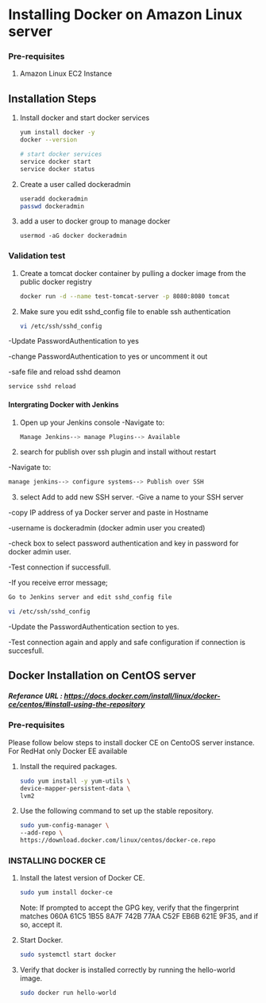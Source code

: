 # Installing Docker on Amazon Linux server

### Pre-requisites
1. Amazon Linux EC2 Instance

## Installation Steps

1. Install docker and start docker services
   ```sh 
   yum install docker -y
   docker --version 
   
   # start docker services
   service docker start
   service docker status
   ```
2. Create a user called dockeradmin
   ```sh
   useradd dockeradmin
   passwd dockeradmin
   ```
3. add a user to docker group to manage docker 
   ```
   usermod -aG docker dockeradmin
   ```
### Validation test
1. Create a tomcat docker container by pulling a docker image from the public docker registry
   ```sh
   docker run -d --name test-tomcat-server -p 8080:8080 tomcat
   ```
   
2. Make sure you edit sshd_config file to enable ssh authentication
   ```sh
   vi /etc/ssh/sshd_config
   ```

-Update PasswordAuthentication to yes

-change PasswordAuthentication to yes or uncomment it out

-safe file and reload sshd deamon
   ```sh
   service sshd reload
   ```


#### Intergrating Docker with Jenkins
1. Open up your Jenkins console
-Navigate to:

   ```sh
   Manage Jenkins--> manage Plugins--> Available
   ```


2. search for publish over ssh plugin and install without restart

-Navigate to:

   ```sh
   manage jenkins--> configure systems--> Publish over SSH
   ```

3. select Add to add new SSH server.
-Give a name to your SSH server

-copy IP address of ya Docker server and paste in Hostname

-username is dockeradmin (docker admin user you created)

-check box to select password authentication and key in password for docker admin user.

-Test connection if successfull.

-If you receive error message;

   ```sh
   Go to Jenkins server and edit sshd_config file
   
   vi /etc/ssh/sshd_config
   ```
-Update the PasswordAuthentication section to yes.

-Test connection again and apply and safe configuration if connection is succesfull.



## Docker Installation on CentOS server
##### Referance URL : https://docs.docker.com/install/linux/docker-ce/centos/#install-using-the-repository
### Pre-requisites

Please follow below steps to install docker CE on CentoOS server instance. For RedHat only Docker EE available 

1. Install the required packages.

   ```sh 
   sudo yum install -y yum-utils \
   device-mapper-persistent-data \
   lvm2
   ```
  
1. Use the following command to set up the stable repository.
 
   ```sh 
   sudo yum-config-manager \
   --add-repo \
   https://download.docker.com/linux/centos/docker-ce.repo
   ```

### INSTALLING DOCKER CE

1. Install the latest version of Docker CE.
   ```sh 
   sudo yum install docker-ce
   ```

   Note: If prompted to accept the GPG key, verify that the fingerprint matches 
060A 61C5 1B55 8A7F 742B 77AA C52F EB6B 621E 9F35, and if so, accept it.

1. Start Docker.
   ```sh 
   sudo systemctl start docker
   ```

1. Verify that docker is installed correctly by running the hello-world image.
   ```sh
   sudo docker run hello-world
   ```
